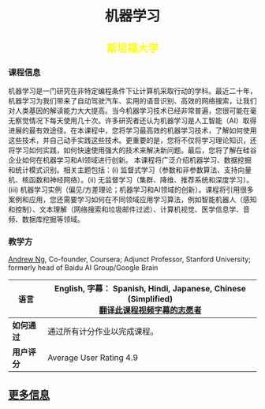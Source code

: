 # <center>机器学习</center>

## <center><font color = yellow>斯坦福大学</font></center>

### 课程信息

机器学习是一门研究在非特定编程条件下让计算机采取行动的学科。最近二十年，机器学习为我们带来了自动驾驶汽车、实用的语音识别、高效的网络搜索，让我们对人类基因的解读能力大大提高。当今机器学习技术已经非常普遍，您很可能在毫无察觉情况下每天使用几十次。许多研究者还认为机器学习是人工智能（AI）取得进展的最有效途径。在本课程中，您将学习最高效的机器学习技术，了解如何使用这些技术，并自己动手实践这些技术。更重要的是，您将不仅将学习理论知识，还将学习如何实践，如何快速使用强大的技术来解决新问题。最后，您将了解在硅谷企业如何在机器学习和AI领域进行创新。 本课程将广泛介绍机器学习、数据挖掘和统计模式识别。相关主题包括：(i) 监督式学习（参数和非参数算法、支持向量机、核函数和神经网络）。(ii) 无监督学习（集群、降维、推荐系统和深度学习）。(iii) 机器学习实例（偏见/方差理论；机器学习和AI领域的创新）。课程将引用很多案例和应用，您还需要学习如何在不同领域应用学习算法，例如智能机器人（感知和控制）、文本理解（网络搜索和垃圾邮件过滤）、计算机视觉、医学信息学、音频、数据库挖掘等领域。

### 教学方

[Andrew Ng](https://www.coursera.org/instructor/andrewng), Co-founder, Coursera; Adjunct Professor, Stanford University; formerly head of Baidu AI Group/Google Brain

语言          | English, 字幕： Spanish, Hindi, Japanese, Chinese (Simplified)<br>[翻译此课程视频字幕的志愿者](https://www.coursera.org/learn/machine-learning/home/info#)
-------------|-----------------------------------------
**如何通过**  | 通过所有计分作业以完成课程。
**用户评分**  | Average User Rating 4.9

## [更多信息](https://www.coursera.org/learn/machine-learning/home/info)
